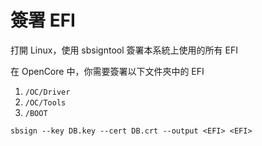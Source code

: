 # 簽署 EFI

打開 Linux，使用 sbsigntool 簽署本系統上使用的所有 EFI

在 OpenCore 中，你需要簽署以下文件夾中的 EFI

1. `/OC/Driver`
2. `/OC/Tools`
3. `/BOOT`

```text
sbsign --key DB.key --cert DB.crt --output <EFI> <EFI>
```



